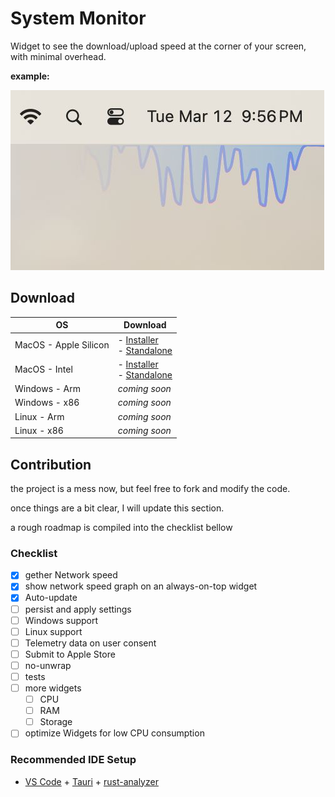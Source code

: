 # System Monitor

Widget to see the download/upload speed at the corner of your screen, with minimal overhead.

**example:**

![alt text](assets/jpeg/sysmon-sample.jpeg)

## Download

| OS                    | Download                                                                                                                                                                                                                             |
| --------------------- | ------------------------------------------------------------------------------------------------------------------------------------------------------------------------------------------------------------------------------------ |
| MacOS - Apple Silicon | - [Installer](https://github.com/ZibanPirate/sysmon/releases/latest/download/System.Monitor_0.0.19_aarch64.dmg) <br>- [Standalone](https://github.com/ZibanPirate/sysmon/releases/latest/download/System.Monitor_aarch64.app.tar.gz) |
| MacOS - Intel         | - [Installer](https://github.com/ZibanPirate/sysmon/releases/latest/download/System.Monitor_0.0.19_x64.dmg) <br>- [Standalone](https://github.com/ZibanPirate/sysmon/releases/latest/download/System.Monitor_x64.app.tar.gz)         |
| Windows - Arm         | _coming soon_                                                                                                                                                                                                                        |
| Windows - x86         | _coming soon_                                                                                                                                                                                                                        |
| Linux - Arm           | _coming soon_                                                                                                                                                                                                                        |
| Linux - x86           | _coming soon_                                                                                                                                                                                                                        |

## Contribution

the project is a mess now, but feel free to fork and modify the code.

once things are a bit clear, I will update this section.

a rough roadmap is compiled into the checklist bellow

### Checklist

- [x] gether Network speed
- [x] show network speed graph on an always-on-top widget
- [x] Auto-update
- [ ] persist and apply settings
- [ ] Windows support
- [ ] Linux support
- [ ] Telemetry data on user consent
- [ ] Submit to Apple Store
- [ ] no-unwrap
- [ ] tests
- [ ] more widgets
  - [ ] CPU
  - [ ] RAM
  - [ ] Storage
- [ ] optimize Widgets for low CPU consumption

### Recommended IDE Setup

- [VS Code](https://code.visualstudio.com/) + [Tauri](https://marketplace.visualstudio.com/items?itemName=tauri-apps.tauri-vscode) + [rust-analyzer](https://marketplace.visualstudio.com/items?itemName=rust-lang.rust-analyzer)
